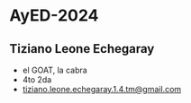 # AyED-2024
## Tiziano Leone Echegaray
* el GOAT, la cabra
* 4to 2da
* tiziano.leone.echegaray.1.4.tm@gmail.com
